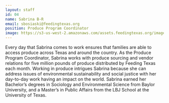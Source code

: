 ```yaml
---
layout: staff
id: 04
name: Sabrina B-R
email: sbosiaski@feedingtexas.org
position: Produce Program Coordinator
image: https://s3-us-west-2.amazonaws.com/assets.feedingtexas.org/images/staff/sabrina-b-r.JPG
---
```

Every day that Sabrina comes to work ensures that families are able to access produce across Texas and around the country. As the Produce Program Coordinator, Sabrina works with produce sourcing and vendor relations for five million pounds of produce distributed by Feeding Texas each month. Working in produce intrigues Sabrina because she can address issues of environmental sustainability and social justice with her day-to-day work having an impact on the world. Sabrina earned her Bachelor’s degrees in Sociology and Environmental Science from Baylor University, and a Master’s in Public Affairs from the LBJ School at the University of Texas.
